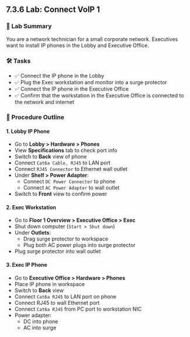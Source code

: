 ## 7.3.6 Lab: Connect VoIP 1

### 🧪 Lab Summary  
You are a network technician for a small corporate network. Executives want to install IP phones in the Lobby and Executive Office.

### 🛠️ Tasks  
- ✅ Connect the IP phone in the Lobby
- ✅ Plug the Exec workstation and monitor into a surge protector
- ✅ Connect the IP phone in the Executive Office
- ✅ Confirm that the workstation in the Executive Office is connected to the network and internet

### 🧱 Procedure Outline  

#### 1. Lobby IP Phone  
- Go to **Lobby > Hardware > Phones**
- View **Specifications** tab to check port info  
- Switch to **Back** view of phone  
- Connect `Cat6a Cable, RJ45` to LAN port  
- Connect `RJ45 Connector` to Ethernet wall outlet  
- Under **Shelf > Power Adapter**:  
  - Connect `DC Power Connector` to phone  
  - Connect `AC Power Adapter` to wall outlet  
- Switch to **Front** view to confirm power

#### 2. Exec Workstation  
- Go to **Floor 1 Overview > Executive Office > Exec**
- Shut down computer (`Start > Shut down`)  
- Under **Outlets**:  
  - Drag surge protector to workspace  
  - Plug both AC power plugs into surge protector  
- Plug surge protector into wall outlet

#### 3. Exec IP Phone  
- Go to **Executive Office > Hardware > Phones**  
- Place IP phone in workspace  
- Switch to **Back** view  
- Connect `Cat6a RJ45` to LAN port on phone  
- Connect RJ45 to wall Ethernet port  
- Connect `Cat6a RJ45` from PC port to workstation NIC  
- Power adapter:
  - DC into phone
  - AC into surge
